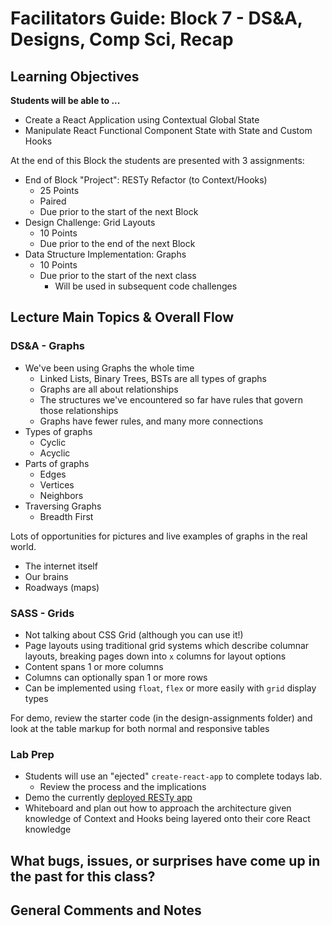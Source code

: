# Facilitators Guide: Block 7 - DS&A, Designs, Comp Sci, Recap

## Learning Objectives

**Students will be able to ...**

* Create a React Application using Contextual Global State
* Manipulate React Functional Component State with State and Custom Hooks


At the end of this Block the students are presented with 3 assignments:

* End of Block "Project": RESTy Refactor (to Context/Hooks)
  * 25 Points
  * Paired
  * Due prior to the start of the next Block
* Design Challenge: Grid Layouts
  * 10 Points
  * Due prior to the end of the next Block
* Data Structure Implementation: Graphs
  * 10 Points
  * Due prior to the start of the next class
    * Will be used in subsequent code challenges
    

## Lecture Main Topics & Overall Flow

### DS&A - Graphs

* We've been using Graphs the whole time
  * Linked Lists, Binary Trees, BSTs are all types of graphs
  * Graphs are all about relationships
  * The structures we've encountered so far have rules that govern those relationships
  * Graphs have fewer rules, and many more connections
* Types of graphs
  * Cyclic
  * Acyclic
* Parts of graphs
  * Edges
  * Vertices
  * Neighbors
* Traversing Graphs
  * Breadth First

Lots of opportunities for pictures and live examples of graphs in the real world.

  * The internet itself
  * Our brains
  * Roadways (maps)


### SASS - Grids

* Not talking about CSS Grid (although you can use it!)
* Page layouts using traditional grid systems which describe columnar layouts, breaking pages down into `x` columns for layout options
* Content spans 1 or more columns
* Columns can optionally span 1 or more rows
* Can be implemented using `float`, `flex` or more easily with `grid` display types


For demo, review the starter code (in the design-assignments folder) and look at the table markup for both normal and responsive tables

### Lab Prep

* Students will use an "ejected" `create-react-app` to complete todays lab.
  * Review the process and the implications
* Demo the currently [deployed RESTy app](https://resty.netlify.com)
* Whiteboard and plan out how to approach the architecture given knowledge of Context and  Hooks being layered onto their core React knowledge

## What bugs, issues, or surprises have come up in the past for this class?


## General Comments and Notes

